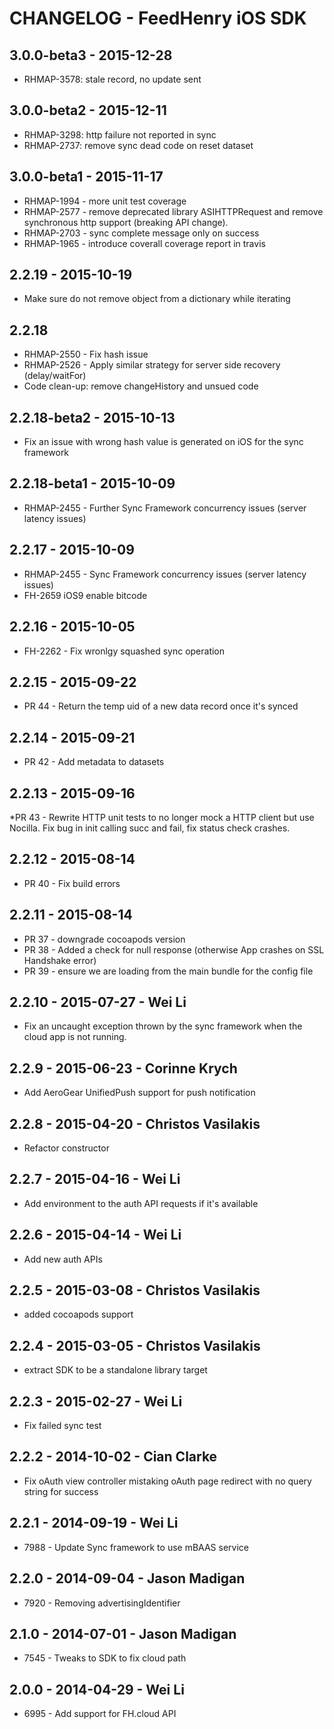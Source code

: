 # CHANGELOG - FeedHenry iOS SDK
## 3.0.0-beta3 - 2015-12-28
* RHMAP-3578: stale record, no update sent

## 3.0.0-beta2 - 2015-12-11
* RHMAP-3298: http failure not reported in sync
* RHMAP-2737: remove sync dead code on reset dataset

## 3.0.0-beta1 - 2015-11-17
* RHMAP-1994 - more unit test coverage
* RHMAP-2577 - remove deprecated library ASIHTTPRequest and remove synchronous http support (breaking API change).
* RHMAP-2703 - sync complete message only on success
* RHMAP-1965 - introduce coverall coverage report in travis

## 2.2.19 - 2015-10-19
* Make sure do not remove object from a dictionary while iterating

## 2.2.18
* RHMAP-2550 - Fix hash issue
* RHMAP-2526 - Apply similar strategy for server side recovery (delay/waitFor)
* Code clean-up: remove changeHistory and unsued code

## 2.2.18-beta2 - 2015-10-13
* Fix an issue with wrong hash value is generated on iOS for the sync framework

## 2.2.18-beta1 - 2015-10-09
* RHMAP-2455 - Further Sync Framework concurrency issues (server latency issues)

## 2.2.17 - 2015-10-09
* RHMAP-2455 - Sync Framework concurrency issues (server latency issues)
* FH-2659 iOS9 enable bitcode

## 2.2.16 - 2015-10-05
* FH-2262 - Fix wronlgy squashed sync operation

## 2.2.15 - 2015-09-22
* PR 44 - Return the temp uid of a new data record once it's synced

## 2.2.14 - 2015-09-21
* PR 42 - Add metadata to datasets

## 2.2.13 - 2015-09-16
*PR 43 - Rewrite HTTP unit tests to no longer mock a HTTP client but use Nocilla. Fix bug in init calling succ and fail, fix status check crashes.

## 2.2.12 - 2015-08-14
* PR 40 - Fix build errors

## 2.2.11 - 2015-08-14
* PR 37 - downgrade cocoapods version
* PR 38 - Added a check for null response (otherwise App crashes on SSL Handshake error) 
* PR 39 - ensure we are loading from the main bundle for the config file

## 2.2.10 - 2015-07-27 - Wei Li
* Fix an uncaught exception thrown by the sync framework when the cloud app is not running.

## 2.2.9 - 2015-06-23 - Corinne Krych
* Add AeroGear UnifiedPush support for push notification

## 2.2.8 - 2015-04-20 - Christos Vasilakis
* Refactor constructor

## 2.2.7 - 2015-04-16 - Wei Li
* Add environment to the auth API requests if it's available

## 2.2.6 - 2015-04-14 - Wei Li
* Add new auth APIs

## 2.2.5 - 2015-03-08 - Christos Vasilakis
* added cocoapods support

## 2.2.4 - 2015-03-05 - Christos Vasilakis
* extract SDK to be a standalone library target

## 2.2.3 - 2015-02-27 - Wei Li
* Fix failed sync test

## 2.2.2 - 2014-10-02 - Cian Clarke

* Fix oAuth view controller mistaking oAuth page redirect with no query string for success

## 2.2.1 - 2014-09-19 - Wei Li

* 7988 - Update Sync framework to use mBAAS service

## 2.2.0 - 2014-09-04 - Jason Madigan

* 7920 - Removing advertisingIdentifier

## 2.1.0 - 2014-07-01 - Jason Madigan

* 7545 - Tweaks to SDK to fix cloud path

## 2.0.0 - 2014-04-29 - Wei Li

* 6995 - Add support for FH.cloud API
